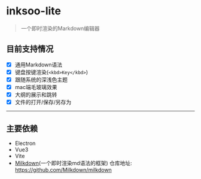 # inksoo-lite

> 一个即时渲染的Markdown编辑器

## 目前支持情况

- [x] 通用Markdown语法
- [x] 键盘按键渲染(`<kbd>Key</kbd>`)
- [x] 跟随系统的深浅色主题
- [x] mac端毛玻璃效果
- [x] 大纲的展示和跳转
- [x] 文件的打开/保存/另存为

---

## 主要依赖

- Electron
- Vue3
- Vite
- [Milkdown](https://milkdown.dev/)(一个即时渲染md语法的框架)
  仓库地址: https://github.com/Milkdown/milkdown